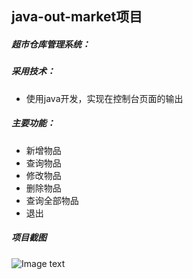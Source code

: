 ## java-out-market项目
##### 超市仓库管理系统：
 ##### 采用技术：
   
 - 使用java开发，实现在控制台页面的输出

 ##### 主要功能：
  
 - 新增物品
 - 查询物品
 - 修改物品
 - 删除物品
 - 查询全部物品
 - 退出
 
  ##### 项目截图
![Image text](https://github.com/tomato-cc/StudentProject/blob/master/java-out-market/images/index.gif)
